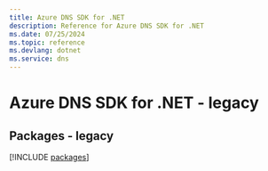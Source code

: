 ```yaml
---
title: Azure DNS SDK for .NET
description: Reference for Azure DNS SDK for .NET
ms.date: 07/25/2024
ms.topic: reference
ms.devlang: dotnet
ms.service: dns
---
```

# Azure DNS SDK for .NET - legacy
## Packages - legacy
[!INCLUDE [packages](dns-index.md)]